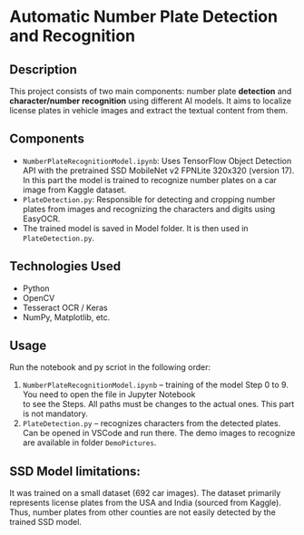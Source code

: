 # Automatic Number Plate Detection and Recognition

## Description
This project consists of two main components: number plate **detection** and **character/number recognition** using different AI models. It aims to localize license plates in vehicle images and extract the textual content from them.

## Components
- `NumberPlateRecognitionModel.ipynb`: Uses TensorFlow Object Detection API with the pretrained SSD MobileNet v2 FPNLite 320x320 (version 17). In this part the model is trained to recognize number plates on a car image from Kaggle dataset.
- `PlateDetection.py`: Responsible for detecting and cropping number plates from images and recognizing the characters and digits using EasyOCR.
- The trained model is saved in Model folder. It is then used in `PlateDetection.py`.


## Technologies Used
- Python
- OpenCV
- Tesseract OCR / Keras
- NumPy, Matplotlib, etc.

## Usage
Run the notebook and py scriot in the following order:

1. `NumberPlateRecognitionModel.ipynb` – training of the model Step 0 to 9. You need to open the file in Jupyter Notebook   
    to see the Steps. All paths must be changes to the actual ones. This part is not mandatory.
2.  `PlateDetection.py` – recognizes characters from the detected plates. Can be opened in VSCode and run there. The demo 
    images to recognize are available in folder `DemoPictures`.

## SSD Model limitations:
It was trained on a small dataset (692 car images).
The dataset primarily represents license plates from the USA and India (sourced from Kaggle).
Thus, number plates from other counties are not easily detected by the trained SSD model.
